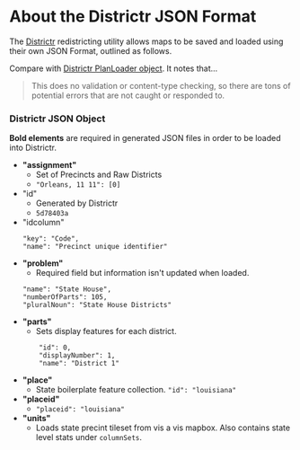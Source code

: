 # About the Districtr JSON Format

The [Districtr](http://districtr.org/) redistricting utility allows maps to be saved and loaded using their own JSON Format, outlined as follows.

Compare with [Districtr PlanLoader object](https://github.com/districtr/districtr/blob/657539de7271cf14649cd6ed999d6aee1dd12e8e/src/components/PlanUploader.js). It notes that...

> This does no validation or content-type checking, so there are tons of potential errors that are not caught or responded to.

### Districtr JSON Object

**Bold elements** are required in generated JSON files in order to be loaded into Districtr.

* **"assignment"**
	* Set of Precincts and Raw Districts
	* `"Orleans, 11 11": [0]`
* "id"
	* Generated by Districtr
	* `5d78403a`
* "idcolumn"
	```
	"key": "Code",
	"name": "Precinct unique identifier"
	```
* 	**"problem"**
	* Required field but information isn't updated when loaded. 
	```
	"name": "State House",
	"numberOfParts": 105,
	"pluralNoun": "State House Districts"
	```
*	**"parts"**
	* Sets display features for each district.
	```
		"id": 0,
		"displayNumber": 1,
		"name": "District 1"
	```
* **"place"**
	* State boilerplate feature collection.
	`"id": "louisiana"`
* **"placeid"**
	* `"placeid": "louisiana"`
* **"units"**
	* Loads state precint tileset from vis a vis mapbox. Also contains state level stats under `columnSets`.